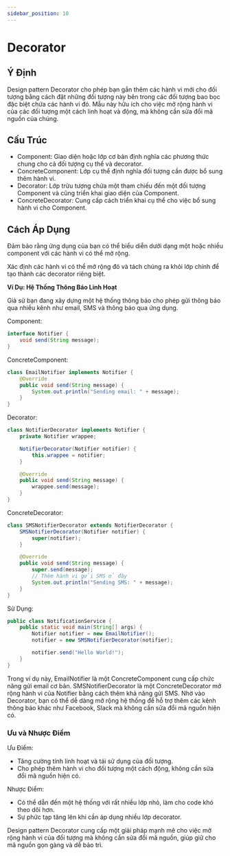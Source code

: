 ```yaml
---
sidebar_position: 10
---
```


# Decorator

## Ý Định

Design pattern Decorator cho phép bạn gắn thêm các hành vi mới cho đối tượng bằng cách đặt những đối tượng này bên trong các đối tượng bao bọc đặc biệt chứa các hành vi đó. Mẫu này hữu ích cho việc mở rộng hành vi của các đối tượng một cách linh hoạt và động, mà không cần sửa đổi mã nguồn của chúng.

## Cấu Trúc

- Component: Giao diện hoặc lớp cơ bản định nghĩa các phương thức chung cho cả đối tượng cụ thể và decorator.
- ConcreteComponent: Lớp cụ thể định nghĩa đối tượng cần được bổ sung thêm hành vi.
- Decorator: Lớp trừu tượng chứa một tham chiếu đến một đối tượng Component và cũng triển khai giao diện của Component.
- ConcreteDecorator: Cung cấp cách triển khai cụ thể cho việc bổ sung hành vi cho Component.

## Cách Áp Dụng

Đảm bảo rằng ứng dụng của bạn có thể biểu diễn dưới dạng một hoặc nhiều component với các hành vi có thể mở rộng.

Xác định các hành vi có thể mở rộng đó và tách chúng ra khỏi lớp chính để tạo thành các decorator riêng biệt.

**Ví Dụ: Hệ Thống Thông Báo Linh Hoạt**

Giả sử bạn đang xây dựng một hệ thống thông báo cho phép gửi thông báo qua nhiều kênh như email, SMS và thông báo qua ứng dụng.

Component:

```java
interface Notifier {
    void send(String message);
}
```

ConcreteComponent:

```java
class EmailNotifier implements Notifier {
    @Override
    public void send(String message) {
        System.out.println("Sending email: " + message);
    }
}
```

Decorator:

```java
class NotifierDecorator implements Notifier {
    private Notifier wrappee;

    NotifierDecorator(Notifier notifier) {
        this.wrappee = notifier;
    }

    @Override
    public void send(String message) {
        wrappee.send(message);
    }
}
```

ConcreteDecorator:

```java
class SMSNotifierDecorator extends NotifierDecorator {
    SMSNotifierDecorator(Notifier notifier) {
        super(notifier);
    }

    @Override
    public void send(String message) {
        super.send(message);
        // Thêm hành vi gửi SMS ở đây
        System.out.println("Sending SMS: " + message);
    }
}
```

Sử Dụng:

```java
public class NotificationService {
    public static void main(String[] args) {
        Notifier notifier = new EmailNotifier();
        notifier = new SMSNotifierDecorator(notifier);

        notifier.send("Hello World!");
    }
}
```

Trong ví dụ này, EmailNotifier là một ConcreteComponent cung cấp chức năng gửi email cơ bản. SMSNotifierDecorator là một ConcreteDecorator mở rộng hành vi của Notifier bằng cách thêm khả năng gửi SMS. Nhờ vào Decorator, bạn có thể dễ dàng mở rộng hệ thống để hỗ trợ thêm các kênh thông báo khác như Facebook, Slack mà không cần sửa đổi mã nguồn hiện có.

### Ưu và Nhược Điểm

Ưu Điểm:

- Tăng cường tính linh hoạt và tái sử dụng của đối tượng.
- Cho phép thêm hành vi cho đối tượng một cách động, không cần sửa đổi mã nguồn hiện có.

Nhược Điểm:

- Có thể dẫn đến một hệ thống với rất nhiều lớp nhỏ, làm cho code khó theo dõi hơn.
- Sự phức tạp tăng lên khi cần áp dụng nhiều lớp decorator.

Design pattern Decorator cung cấp một giải pháp mạnh mẽ cho việc mở rộng hành vi của đối tượng mà không cần sửa đổi mã nguồn, giúp giữ cho mã nguồn gọn gàng và dễ bảo trì.
